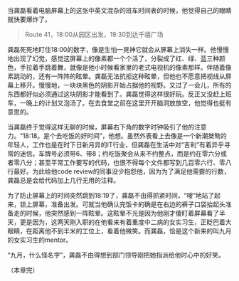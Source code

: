 当龚磊看着电脑屏幕上的这张中英文混杂的班车时间表的时候，他觉得自己的眼睛就快要爆炸了。

> Route 41，18:00从园区出发，19:30到达千禧广场

龚磊死死地盯住18:00的数字，像是生怕一晃神它就会从屏幕上消失一样。他慢慢地出现了幻觉，感觉这屏幕上的像素都一个个活了，分裂成了红、绿、蓝三种颜色，手拉着手跳着舞，就像是他小时候看家里的老式电视机的像素那样。伴随着像素跳动的，还有一阵阵的眩晕。龚磊无法抗拒这种眩晕，但他也不愿意把视线从屏幕上移开。慢慢地，一块块黑色的阴影开始占据他的视野。又过了一会儿，所有的东西都好似必须通过这块阴影才能看到了。龚磊觉得这样很好玩。反正又没赶上班车，一晚上的计划又泡汤了。在去食堂之前在这里开开脑洞放放空，他觉得也挺有意思的。

当龚磊终于觉得这样无聊的时候，屏幕右下角的数字时钟吸引了他的注意力。“18:18。是个去吃饭的好时间”，他想。虽然外表看上去像是一个新潮桀骜的年轻人，工作也是在时下日新月异的IT行业，但龚磊在生活中对“吉利”有着异乎寻常的迷信。车牌号必须带6、带8；约吃饭聚会从来不约整点，而是约在零六分或者零八分；甚至平常工作要写的代码，也恨不得每个文件都写到几百零六行、零八行最好。为此给他code review的同事没少抱怨他，因为为了满足他需要的行数，龚磊总是会给代码加上几行无用的注释。

为了防止屏幕上的时间突然跳到18:19了，龚磊不由得抓紧时间，“嗖”地站了起来，锁上屏幕，准备出发。可就当他确认完饭卡的确是在右边的裤子口袋抬起头准备走的时候，他突然感到一阵眩晕。这眩晕不光是因为他刚才傻盯着屏幕看了半天，更是因为，这两天刚入职的在他看来有着重度中二病的女实习生，正眨巴着大眼睛，在距离他不到半米的工位上，看着他微笑。而龚磊，恰是这个新来的叫九月的女实习生的mentor。

“九月，什么怪名字”，龚磊不由得想到部门领导刚把她指派给他时心中的好笑。

（本章完）
